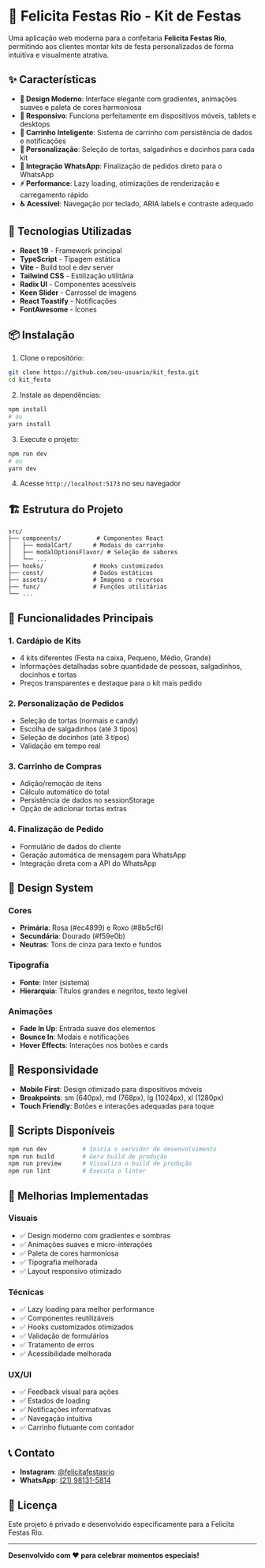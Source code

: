 # 🎉 Felicita Festas Rio - Kit de Festas

Uma aplicação web moderna para a confeitaria **Felicita Festas Rio**, permitindo aos clientes montar kits de festa personalizados de forma intuitiva e visualmente atrativa.

## ✨ Características

- **🎨 Design Moderno**: Interface elegante com gradientes, animações suaves e paleta de cores harmoniosa
- **📱 Responsivo**: Funciona perfeitamente em dispositivos móveis, tablets e desktops
- **🛒 Carrinho Inteligente**: Sistema de carrinho com persistência de dados e notificações
- **🎂 Personalização**: Seleção de tortas, salgadinhos e docinhos para cada kit
- **💬 Integração WhatsApp**: Finalização de pedidos direto para o WhatsApp
- **⚡ Performance**: Lazy loading, otimizações de renderização e carregamento rápido
- **♿ Acessível**: Navegação por teclado, ARIA labels e contraste adequado

## 🚀 Tecnologias Utilizadas

- **React 19** - Framework principal
- **TypeScript** - Tipagem estática
- **Vite** - Build tool e dev server
- **Tailwind CSS** - Estilização utilitária
- **Radix UI** - Componentes acessíveis
- **Keen Slider** - Carrossel de imagens
- **React Toastify** - Notificações
- **FontAwesome** - Ícones

## 📦 Instalação

1. Clone o repositório:
```bash
git clone https://github.com/seu-usuario/kit_festa.git
cd kit_festa
```

2. Instale as dependências:
```bash
npm install
# ou
yarn install
```

3. Execute o projeto:
```bash
npm run dev
# ou
yarn dev
```

4. Acesse `http://localhost:5173` no seu navegador

## 🏗️ Estrutura do Projeto

```
src/
├── components/          # Componentes React
│   ├── modalCart/      # Modais do carrinho
│   ├── modalOptionsFlavor/ # Seleção de sabores
│   └── ...
├── hooks/              # Hooks customizados
├── const/              # Dados estáticos
├── assets/             # Imagens e recursos
├── func/               # Funções utilitárias
└── ...
```

## 🎯 Funcionalidades Principais

### 1. **Cardápio de Kits**
- 4 kits diferentes (Festa na caixa, Pequeno, Médio, Grande)
- Informações detalhadas sobre quantidade de pessoas, salgadinhos, docinhos e tortas
- Preços transparentes e destaque para o kit mais pedido

### 2. **Personalização de Pedidos**
- Seleção de tortas (normais e candy)
- Escolha de salgadinhos (até 3 tipos)
- Seleção de docinhos (até 3 tipos)
- Validação em tempo real

### 3. **Carrinho de Compras**
- Adição/remoção de itens
- Cálculo automático do total
- Persistência de dados no sessionStorage
- Opção de adicionar tortas extras

### 4. **Finalização de Pedido**
- Formulário de dados do cliente
- Geração automática de mensagem para WhatsApp
- Integração direta com a API do WhatsApp

## 🎨 Design System

### Cores
- **Primária**: Rosa (#ec4899) e Roxo (#8b5cf6)
- **Secundária**: Dourado (#f59e0b)
- **Neutras**: Tons de cinza para texto e fundos

### Tipografia
- **Fonte**: Inter (sistema)
- **Hierarquia**: Títulos grandes e negritos, texto legível

### Animações
- **Fade In Up**: Entrada suave dos elementos
- **Bounce In**: Modais e notificações
- **Hover Effects**: Interações nos botões e cards

## 📱 Responsividade

- **Mobile First**: Design otimizado para dispositivos móveis
- **Breakpoints**: sm (640px), md (768px), lg (1024px), xl (1280px)
- **Touch Friendly**: Botões e interações adequadas para toque

## 🔧 Scripts Disponíveis

```bash
npm run dev          # Inicia o servidor de desenvolvimento
npm run build        # Gera build de produção
npm run preview      # Visualiza o build de produção
npm run lint         # Executa o linter
```

## 🌟 Melhorias Implementadas

### Visuais
- ✅ Design moderno com gradientes e sombras
- ✅ Animações suaves e micro-interações
- ✅ Paleta de cores harmoniosa
- ✅ Tipografia melhorada
- ✅ Layout responsivo otimizado

### Técnicas
- ✅ Lazy loading para melhor performance
- ✅ Componentes reutilizáveis
- ✅ Hooks customizados otimizados
- ✅ Validação de formulários
- ✅ Tratamento de erros
- ✅ Acessibilidade melhorada

### UX/UI
- ✅ Feedback visual para ações
- ✅ Estados de loading
- ✅ Notificações informativas
- ✅ Navegação intuitiva
- ✅ Carrinho flutuante com contador

## 📞 Contato

- **Instagram**: [@felicitafestasrio](https://www.instagram.com/felicitafestasrio)
- **WhatsApp**: [(21) 98131-5814](https://wa.me/5521981315814)

## 📄 Licença

Este projeto é privado e desenvolvido especificamente para a Felicita Festas Rio.

---

**Desenvolvido com ❤️ para celebrar momentos especiais!**